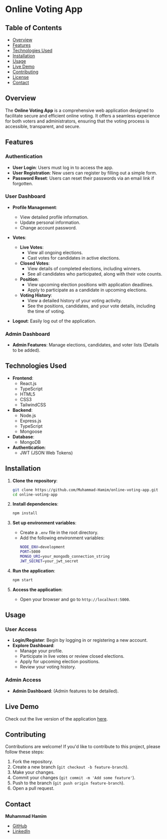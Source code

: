 # Online Voting App

## Table of Contents
- [Overview](#overview)
- [Features](#features)
- [Technologies Used](#technologies-used)
- [Installation](#installation)
- [Usage](#usage)
- [Live Demo](#live-demo)
- [Contributing](#contributing)
- [License](#license)
- [Contact](#contact)

## Overview
The **Online Voting App** is a comprehensive web application designed to facilitate secure and efficient online voting. It offers a seamless experience for both voters and administrators, ensuring that the voting process is accessible, transparent, and secure.

## Features

### Authentication
- **User Login**: Users must log in to access the app.
- **User Registration**: New users can register by filling out a simple form.
- **Password Reset**: Users can reset their passwords via an email link if forgotten.

### User Dashboard
- **Profile Management**: 
  - View detailed profile information.
  - Update personal information.
  - Change account password.
  
- **Votes**:
  - **Live Votes**: 
    - View all ongoing elections.
    - Cast votes for candidates in active elections.
  - **Closed Votes**:
    - View details of completed elections, including winners.
    - See all candidates who participated, along with their vote counts.
  - **Position**:
    - View upcoming election positions with application deadlines.
    - Apply to participate as a candidate in upcoming elections.
  - **Voting History**:
    - View a detailed history of your voting activity.
    - See the positions, candidates, and your vote details, including the time of voting.

- **Logout**: Easily log out of the application.

### Admin Dashboard
- **Admin Features**: Manage elections, candidates, and voter lists (Details to be added).

## Technologies Used
- **Frontend**: 
  - React.js
  - TypeScript
  - HTML5
  - CSS3
  - TailwindCSS
- **Backend**:
  - Node.js
  - Express.js
  - TypeScript
  - Mongoose
- **Database**:
  - MongoDB
- **Authentication**:
  - JWT (JSON Web Tokens)

## Installation

1. **Clone the repository**:
    ```bash
    git clone https://github.com/Muhammad-Hamim/online-voting-app.git
    cd online-voting-app
    ```

2. **Install dependencies**:
    ```bash
    npm install
    ```

3. **Set up environment variables**:
    - Create a `.env` file in the root directory.
    - Add the following environment variables:
      ```bash
      NODE_ENV=development
      PORT=5000
      MONGO_URI=your_mongodb_connection_string
      JWT_SECRET=your_jwt_secret
      ```

4. **Run the application**:
    ```bash
    npm start
    ```

5. **Access the application**:
    - Open your browser and go to `http://localhost:5000`.

## Usage

### User Access
- **Login/Register**: Begin by logging in or registering a new account.
- **Explore Dashboard**:
  - Manage your profile.
  - Participate in live votes or review closed elections.
  - Apply for upcoming election positions.
  - Review your voting history.

### Admin Access
- **Admin Dashboard**: (Admin features to be detailed).

## Live Demo

Check out the live version of the application [here](https://online-voting-app-client.vercel.app/).

## Contributing

Contributions are welcome! If you'd like to contribute to this project, please follow these steps:

1. Fork the repository.
2. Create a new branch (`git checkout -b feature-branch`).
3. Make your changes.
4. Commit your changes (`git commit -m 'Add some feature'`).
5. Push to the branch (`git push origin feature-branch`).
6. Open a pull request.



## Contact

**Muhammad Hamim**  
- [GitHub](https://github.com/Muhammad-Hamim)
- [LinkedIn](https://www.linkedin.com/in/muhammadhamim01/)
